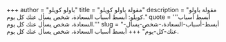 +++
author = "باولو كويلو"
title = "مقولة باولو كويلو"
description = "مقولة باولو كويلو: أبسط أسباب السعادة، شخص يسأل عنك كل يوم."
quote = '''أبسط أسباب السعادة، شخص يسأل عنك كل يوم.'''
slug = "أبسط-أسباب-السعادة،-شخص-يسأل-عنك-كل-يوم"
+++
أبسط أسباب السعادة، شخص يسأل عنك كل يوم.
